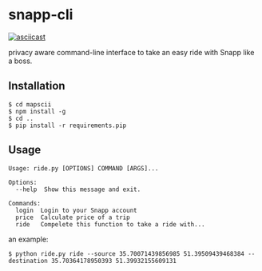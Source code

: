 # snapp-cli 


[![asciicast](https://asciinema.org/a/4LMxOtcPPQDZQI8xpXdck1059.png)](https://asciinema.org/a/4LMxOtcPPQDZQI8xpXdck1059)

privacy aware command-line interface to take an easy ride with Snapp like a boss.

## Installation

```
$ cd mapscii
$ npm install -g
$ cd ..
$ pip install -r requirements.pip
```

## Usage 

```
Usage: ride.py [OPTIONS] COMMAND [ARGS]...

Options:
  --help  Show this message and exit.

Commands:
  login  Login to your Snapp account
  price  Calculate price of a trip
  ride   Compelete this function to take a ride with...
```

an example:

```
$ python ride.py ride --source 35.70071439856985 51.39509439468384 --destination 35.70364178950393 51.39932155609131
```
